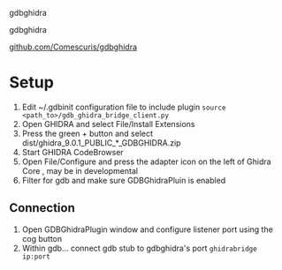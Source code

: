 gdbghidra

gdbghidra

[github.com/Comescuris/gdbghidra](github.com/Comesecuris/gdbghidra)

# Setup
1. Edit ~/.gdbinit configuration file to include plugin
	`source <path_to>/gdb_ghidra_bridge_client.py`
2. Open GHIDRA and select File/Install Extensions
3. Press the green + button and select dist/ghidra_9.0.1_PUBLIC_*_GDBGHIDRA.zip
4. Start GHIDRA CodeBrowser
5. Open File/Configure and press the adapter icon on the left of Ghidra Core , may be in developmental
6. Filter for gdb and make sure GDBGhidraPluin is enabled


## Connection
1. Open GDBGhidraPlugin window and configure listener port using the cog button
2. Within gdb... connect gdb stub to gdbghidra's port
`ghidrabridge ip:port`